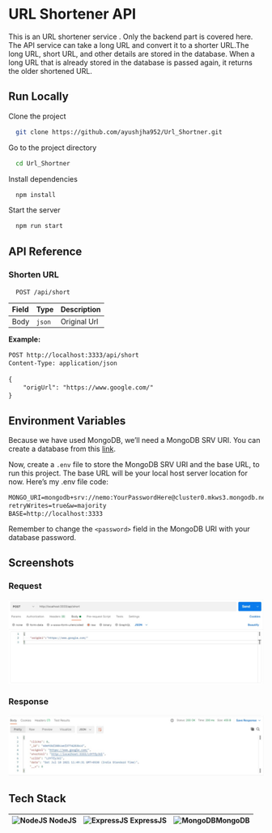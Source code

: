 # URL Shortener API

This is an URL shortener service . Only the backend part is covered here. 
The API service can take a long URL and convert it to a shorter URL.The long URL, short URL, and other details are stored in the database. When a long URL that is already stored in the database is passed again, it returns the older shortened URL.

## Run Locally

Clone the project

```bash
  git clone https://github.com/ayushjha952/Url_Shortner.git
```

Go to the project directory

```bash
  cd Url_Shortner
```

Install dependencies

```bash
  npm install
```

Start the server

```bash
  npm run start
```

## API Reference

### Shorten URL

```http
  POST /api/short
```

| Field | Type   | Description  |
| :---- | :----- | :----------- |
| Body  | `json` | Original Url |

**Example:**

```http
POST http://localhost:3333/api/short
Content-Type: application/json

{
    "origUrl": "https://www.google.com/"
}

```


## Environment Variables

Because we have used MongoDB, we’ll need a MongoDB SRV URI. You can create a database from this [link](https://www.mongodb.com/cloud/atlas). 

Now, create a `.env` file  to store the MongoDB SRV URI and the base URL, to run this project. The base URL will be your local host server location for now. Here’s my .env file code:

```
MONGO_URI=mongodb+srv://nemo:YourPasswordHere@cluster0.mkws3.mongodb.net/myFirstDatabase?retryWrites=true&w=majority
BASE=http://localhost:3333
```

Remember to change the ```<password>``` field in the MongoDB URI with your database password.

## Screenshots

### Request
![working](request.jpeg)

### Response

![Working](response.jpeg)


## Tech Stack

![NodeJS](https://img.icons8.com/color/65/nodejs.png) **NodeJS** | ![ExpressJS](https://www.vectorlogo.zone/logos/expressjs/expressjs-icon.svg) **ExpressJS** | ![MongoDB](https://img.icons8.com/color/65/000000/mongodb.png)**MongoDB**
|:---:|:---:|:---:|



  